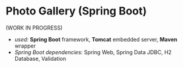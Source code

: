 # Photo Gallery (Spring Boot)

(WORK IN PROGRESS)

* *used:* **Spring Boot** framework, **Tomcat** embedded server, **Maven** wrapper
* *Spring Boot dependencies:* Spring Web, Spring Data JDBC, H2 Database, Validation